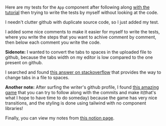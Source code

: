 Here are my tests for the `App` component after following along [with the tutorial](https://www.digitalocean.com/community/tutorials/how-to-test-a-react-app-with-jest-and-react-testing-library) then trying to write the tests by myself without looking at the code.

I needn't clutter github with duplicate source code, so I just added my test.

I added some nice comments to make it easier for myself to write the tests, where you write the steps that you want to achive comment by comment, then below each comment you write the code.

**Sidenote:** I wanted to convert the tabs to spaces in the uploaded file to github, because the tabs width on my editor is low compared to the one present on github.  

I searched and found [this answer on stackoverflow](https://stackoverflow.com/questions/17066290/pushing-to-github-messes-up-my-code-indentation) that provides the way to change tabs in a file to spaces.


**Another note:** After surfing the writer's github profile, I found [this amazing game](https://github.com/Cool-Runningz/paw-and-order) that you can try to follow along with the commits and make it(that's what I hope to have time to do someday) because the game has very nice transitions, and the styling is done using tailwind with no component libraries!

Finally, you can view my notes from [this notion page](https://www.notion.so/RTL-examples-notes-215d0618123580f5b3dfe71cf99a890c?source=copy_link).